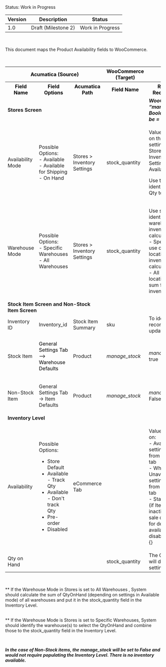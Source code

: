 
<p>Status: Work in Progress</p>
<table>
<thead>
<tr>
<th>
<div class="tablesorter-header-inner">Version</div></th>
<th>
<div class="tablesorter-header-inner">Description</div></th>
<th>
<div class="tablesorter-header-inner">Status</div></th></tr></thead>
<tbody>
<tr>
<td>1.0</td>
<td>Draft (Milestone 2)</td>
<td>Work in Progress</td></tr></tbody></table>
<p>&nbsp;</p>
<p>This document maps the Product Availability fields to WooCommerce.</p>
<p>&nbsp;</p>
<table>
<tbody>
<tr>
<th colspan="3" style="text-align: center;"><strong><span style="color: rgb(0,0,0);"><strong><span style="color: rgb(0,0,0);">Acumatica (</span></strong>Source)</span></strong></th>
<th style="text-align: center;"><strong><span style="color: rgb(0,0,0);">WooCommerce (Target)</span></strong></th>
<th>&nbsp;</th></tr>
<tr>
<th><strong><span style="color: rgb(0,0,0);">Field Name</span></strong></th>
<th><strong><span style="color: rgb(0,0,0);">Field Options</span></strong></th>
<th><strong><span style="color: rgb(0,0,0);">Acumatica Path</span></strong></th>
<th><strong><span style="color: rgb(0,0,0);">Field Name</span></strong></th>
<th><strong><span style="color: rgb(0,0,0);">Rules and Requirements</span></strong></th></tr>
<tr>
<td colspan="3"><strong>Stores Screen</strong></td>
<td>&nbsp;</td>
<td><em><strong>WooCommerce &ldquo;manage_stock&rdquo; Boolean should be = true</strong></em></td></tr>
<tr>
<td>Availability Mode</td>
<td>Possible Options:<br />- Available<br />- Available for Shipping<br />- On Hand</td>
<td>Stores &gt; Inventory Settings</td>
<td><span>stock_quantity</span></td>
<td>
<p>Value will depend on the Stores settings<br />Stores -&gt; Inventory Settings -&gt; Availability Mode</p>
<p>Use the setting to identify which Qty to pickup.</p></td></tr>
<tr>
<td colspan="1">Warehouse Mode</td>
<td colspan="1">
<p>Possible Options:<br />- Specific <span>Warehouses </span><br />- All <span>Warehouses </span></p></td>
<td colspan="1">Stores &gt; Inventory Settings</td>
<td colspan="1"><span>stock_quantity</span></td>
<td colspan="1">
<p>Use setting to identify the warehouse for inventory calculations:<br />- Specific - will use only one location for inventory calculations<br />- All - will use all locations and sum for total inventory</p></td></tr>
<tr>
<td colspan="3"><strong>Stock Item Screen and Non-Stock Item Screen</strong></td>
<td colspan="2">&nbsp;</td></tr>
<tr>
<td>Inventory ID</td>
<td>Inventory_id</td>
<td>Stock Item Summary</td>
<td><span>sku</span></td>
<td>To identify which record to be updated.</td></tr>
<tr>
<td>
<p>Stock Item</p></td>
<td>
<p><span style="color: rgb(0,0,0);">General Settings Tab --&gt; Warehouse Defaults</span></p></td>
<td>Product</td>
<td><em>manage_stock</em></td>
<td><em>manage_stock = </em>true</td></tr>
<tr>
<td colspan="1">Non-Stock Item</td>
<td colspan="1">
<p>General Settings Tab -&gt; Item Defaults</p></td>
<td colspan="1">Product</td>
<td colspan="1"><em>manage_stock</em></td>
<td colspan="1"><em>manage_stock = </em>False</td></tr>
<tr>
<td colspan="5"><strong>Inventory Level</strong></td></tr>
<tr>
<td>Availability</td>
<td>
<p>Possible Options:</p>
<ul>
<li>Store Default</li>
<li>Available - Track Qty</li>
<li>Available - Don't track Qty</li>
<li>Pre-order</li>
<li>Disabled</li></ul></td>
<td>eCommerce Tab&nbsp;&nbsp;</td>
<td>&nbsp;</td>
<td>
<p>Value depends on:<br />- Availability setting of Item from ecommerce tab<br />- When Qty Unavailable setting of Item from ecommerce tab<br />- Status of Item (if Item is inactive, not for sale or marked for deletion, availability is disabled)<br />{<ac:link><ri:page ri:content-title="Product Availability Entity" /><ac:plain-text-link-body><![CDATA[Available Qty Value Calculation]]></ac:plain-text-link-body></ac:link>}</p></td></tr>
<tr>
<td colspan="1">Qty on Hand</td>
<td colspan="1">
<p>&nbsp;</p></td>
<td colspan="1">&nbsp;</td>
<td colspan="1"><span>stock_quantity</span></td>
<td colspan="1">The QtyonHand will depend on settings**</td></tr></tbody></table>
<p>&nbsp;</p>
<p>** If the Warehouse Mode in Stores is set to <span>All </span><span>Warehouses </span>, System should calculate the sum of QtyOnHand (depending on settings in Available mode) of all warehouses and put it in the <span>stock_quantity&nbsp;</span>field in the Inventory Level.<br /><br /></p>
<p>** If the Warehouse Mode is Stores is set to <span>Specific </span><span>Warehouses</span>, System should identify the warehouse(s) to select the QtyOnHand and combine those to the stock_quantity field in the Inventory Level.</p>
<p>&nbsp;</p>
<p><em><strong>In the case of Non-Stock items, the manage_stock&nbsp;will be set to False and would not require populating the Inventory Level. There is no inventory available.</strong></em></p>
<p>&nbsp;</p>
